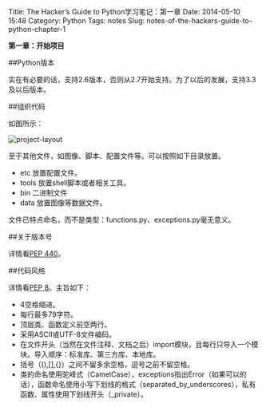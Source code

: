 Title: The Hacker’s Guide to Python学习笔记：第一章
Date: 2014-05-10 15:48
Category: Python
Tags: notes
Slug: notes-of-the-hackers-guide-to-python-chapter-1

**第一章：开始项目**

##Python版本

实在有必要的话，支持2.6版本，否则从2.7开始支持。为了以后的发展，支持3.3及以后版本。

##组织代码

如图所示：

![project-layout]({filename}/images/project-layout.png)

至于其他文件，如图像、脚本、配置文件等。可以按照如下目录放置。

* etc 放置配置文件。
* tools 放置shell脚本或者相关工具。
* bin 二进制文件
* data 放置图像等数据文件。

文件已特点命名，而不是类型：functions.py、exceptions.py毫无意义。

##关于版本号

详情看[PEP 440](http://legacy.python.org/dev/peps/pep-0440/)。

##代码风格

详情看[PEP 8](http://legacy.python.org/dev/peps/pep-0008/)。主旨如下：

* 4空格缩进。
* 每行最多79字符。
* 顶层类、函数定义前空两行。
* 采用ASCII或UTF-8文件编码。
* 在文件开头（当然在文件注释、文档之后）import模块，且每行只导入一个模块。导入顺序：标准库、第三方库、本地库。
* 括号（(),[],{}）之间不留多余空格，逗号之前不留空格。
* 类的命名使用驼峰式（CamelCase），exceptions指出Error（如果可以的话），函数命名使用小写下划线的格式（separated_by_underscores），私有函数、属性使用下划线开头（_private）。